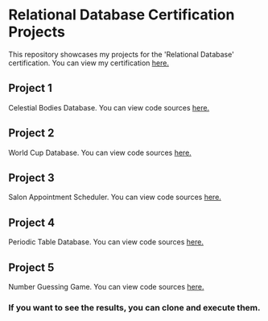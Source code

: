 # Relational Database Certification Projects

This repository showcases my projects for the 'Relational Database' certification. You can view my certification [here.](https://www.freecodecamp.org/certification/AbrahamBilici/relational-database-v8)

## Project 1 
Celestial Bodies Database. You can view code sources [here.](https://github.com/AbrahamBilici/Relational_database_certification/blob/main/Build%20a%20Celestial%20Bodies%20Database/universe.sql)

## Project 2
World Cup Database. You can view code sources [here.](https://github.com/AbrahamBilici/Relational_database_certification/tree/main/World%20Cup%20Database)

## Project 3
Salon Appointment Scheduler. You can view code sources [here.](https://github.com/AbrahamBilici/Relational_database_certification/tree/main/Salon%20Appointment%20Scheduler)

## Project 4
Periodic Table Database. You can view code sources [here.](https://github.com/AbrahamBilici/Relational_database_certification/tree/main/Periodic%20Table%20Database)

## Project 5
Number Guessing Game. You can view code sources [here.](https://github.com/AbrahamBilici/Relational_database_certification/tree/main/Number%20Guessing%20Game)

### If you want to see the results, you can clone and execute them.
